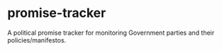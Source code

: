 # promise-tracker
A political promise tracker for monitoring Government parties and their policies/manifestos.
